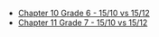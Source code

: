 - [Chapter 10 Grade 6 - 15/10 vs 15/12](https://www.diffchecker.com/pmjj4oej)
- [Chapter 11 Grade 7 - 15/10 vs 15/12](https://www.diffchecker.com/v5uw187r)
